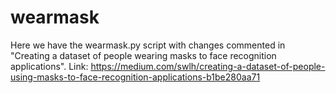 # wearmask

Here we have the wearmask.py script with changes commented in "Creating a dataset of people wearing masks to face recognition applications". Link: https://medium.com/swlh/creating-a-dataset-of-people-using-masks-to-face-recognition-applications-b1be280aa71
